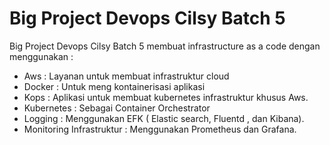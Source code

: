 # Big Project Devops Cilsy Batch 5
Big Project Devops Cilsy Batch 5 membuat infrastructure as a code dengan menggunakan :
- Aws : Layanan untuk membuat infrastruktur cloud
- Docker : Untuk meng kontainerisasi aplikasi
- Kops : Aplikasi untuk membuat kubernetes infrastruktur khusus Aws.
- Kubernetes : Sebagai Container Orchestrator
- Logging : Menggunakan EFK ( Elastic search, Fluentd , dan Kibana).
- Monitoring Infrastruktur : Menggunakan Prometheus dan Grafana.
